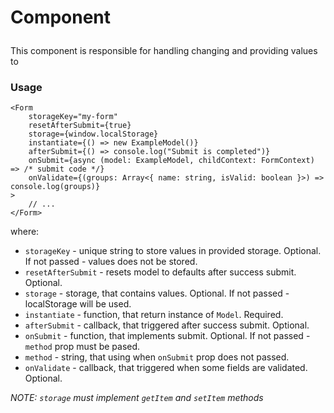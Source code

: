 # <Form /> Component
This component is responsible for handling changing and providing values to [<FormGroup/>](./FormGroup)

### Usage

```tsx
<Form 
    storageKey="my-form"
    resetAfterSubmit={true}
    storage={window.localStorage}
    instantiate={() => new ExampleModel()}
    afterSubmit={() => console.log("Submit is completed")}
    onSubmit={async (model: ExampleModel, childContext: FormContext) => /* submit code */}
    onValidate={(groups: Array<{ name: string, isValid: boolean }>) => console.log(groups)}
>
    // ...
</Form>
```

where:
- `storageKey` - unique string to store values in provided storage. Optional. If not passed - values does not be stored.
- `resetAfterSubmit` - resets model to defaults after success submit. Optional.
- `storage` - storage, that contains values. Optional. If not passed - localStorage will be used.
- `instantiate` - function, that return instance of `Model`. Required.
- `afterSubmit` - callback, that triggered after success submit. Optional.
- `onSubmit` - function, that implements submit. Optional. If not passed - `method` prop must be pased.
- `method` - string, that using when `onSubmit` prop does not passed.
- `onValidate` - callback, that triggered when some fields are validated. Optional.

*NOTE: `storage` must implement `getItem` and `setItem` methods*
